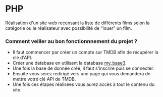 # PHP
Réalisation d'un site web recensant la liste de différents films selon la catégorie ou le réalisateur avec possibilité de "louer" un film.

### Comment veiller au bon fonctionnnement du projet ?

- Il faut commencer par créer un compte sur TMDB afin de récupérer la clé d'API.
- Créer une database en utilisant la database [my_base3](bdd/my_base3.sql).
- Une fois la base de donnée créé, il faut s'inscrire puis se connecter.
- Ensuite vous serez redirigé vers une page qui vous demandera de mettre votré clé API de TMDB.
- Une fois ces étapes réalisées vous aurez accès à tout le contenu du site.